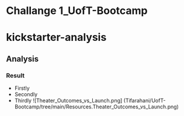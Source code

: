 # Challange 1_UofT-Bootcamp
# kickstarter-analysis
## Analysis
### Result
* Firstly
* Secondly
* Thirdly
![Theater_Outcomes_vs_Launch.png]   (Tifarahani/UofT-Bootcamp/tree/main/Resources.Theater_Outcomes_vs_Launch.png)
